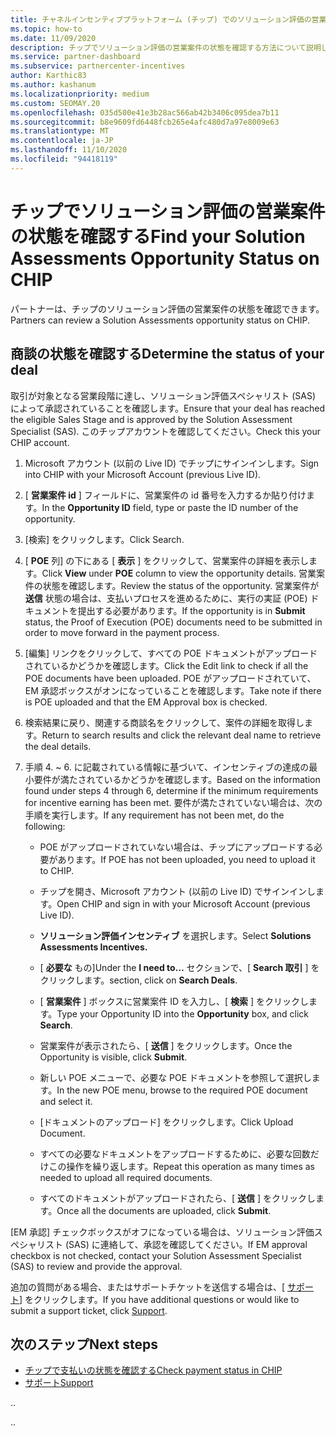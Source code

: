 ```yaml
---
title: チャネルインセンティブプラットフォーム (チップ) でのソリューション評価の営業案件の状態
ms.topic: how-to
ms.date: 11/09/2020
description: チップでソリューション評価の営業案件の状態を確認する方法について説明します。
ms.service: partner-dashboard
ms.subservice: partnercenter-incentives
author: Karthic83
ms.author: kashanum
ms.localizationpriority: medium
ms.custom: SEOMAY.20
ms.openlocfilehash: 035d500e41e3b28ac566ab42b3406c095dea7b11
ms.sourcegitcommit: b8e9609fd6448fcb265e4afc480d7a97e8009e63
ms.translationtype: MT
ms.contentlocale: ja-JP
ms.lasthandoff: 11/10/2020
ms.locfileid: "94418119"
---
```

# <a name="find-your-solution-assessments-opportunity-status-on-chip"></a><span data-ttu-id="c834b-103">チップでソリューション評価の営業案件の状態を確認する</span><span class="sxs-lookup"><span data-stu-id="c834b-103">Find your Solution Assessments Opportunity Status on CHIP</span></span>

<span data-ttu-id="c834b-104">パートナーは、チップのソリューション評価の営業案件の状態を確認できます。</span><span class="sxs-lookup"><span data-stu-id="c834b-104">Partners can review a Solution Assessments opportunity status on CHIP.</span></span>

## <a name="determine-the-status-of-your-deal"></a><span data-ttu-id="c834b-105">商談の状態を確認する</span><span class="sxs-lookup"><span data-stu-id="c834b-105">Determine the status of your deal</span></span>

<span data-ttu-id="c834b-106">取引が対象となる営業段階に達し、ソリューション評価スペシャリスト (SAS) によって承認されていることを確認します。</span><span class="sxs-lookup"><span data-stu-id="c834b-106">Ensure that your deal has reached the eligible Sales Stage and is approved by the Solution Assessment Specialist (SAS).</span></span> <span data-ttu-id="c834b-107">このチップアカウントを確認してください。</span><span class="sxs-lookup"><span data-stu-id="c834b-107">Check this your CHIP account.</span></span>

1. <span data-ttu-id="c834b-108">Microsoft アカウント (以前の Live ID) でチップにサインインします。</span><span class="sxs-lookup"><span data-stu-id="c834b-108">Sign into CHIP with your Microsoft Account (previous Live ID).</span></span>
1. <span data-ttu-id="c834b-109">[ **営業案件 id** ] フィールドに、営業案件の id 番号を入力するか貼り付けます。</span><span class="sxs-lookup"><span data-stu-id="c834b-109">In the **Opportunity ID** field, type or paste the ID number of the opportunity.</span></span>
3. <span data-ttu-id="c834b-110">[検索] をクリックします。</span><span class="sxs-lookup"><span data-stu-id="c834b-110">Click Search.</span></span>

1. <span data-ttu-id="c834b-111">[ **POE** 列] の下にある [ **表示** ] をクリックして、営業案件の詳細を表示します。</span><span class="sxs-lookup"><span data-stu-id="c834b-111">Click **View** under **POE** column to view the opportunity details.</span></span> <span data-ttu-id="c834b-112">営業案件の状態を確認します。</span><span class="sxs-lookup"><span data-stu-id="c834b-112">Review the status of the opportunity.</span></span> <span data-ttu-id="c834b-113">営業案件が **送信** 状態の場合は、支払いプロセスを進めるために、実行の実証 (POE) ドキュメントを提出する必要があります。</span><span class="sxs-lookup"><span data-stu-id="c834b-113">If the opportunity is in **Submit** status, the Proof of Execution (POE) documents need to be submitted in order to move forward in the payment process.</span></span>
 
1. <span data-ttu-id="c834b-114">[編集] リンクをクリックして、すべての POE ドキュメントがアップロードされているかどうかを確認します。</span><span class="sxs-lookup"><span data-stu-id="c834b-114">Click the Edit link to check if all the POE documents have been uploaded.</span></span> <span data-ttu-id="c834b-115">POE がアップロードされていて、EM 承認ボックスがオンになっていることを確認します。</span><span class="sxs-lookup"><span data-stu-id="c834b-115">Take note if there is POE uploaded and that the EM Approval box is checked.</span></span>
 
1. <span data-ttu-id="c834b-116">検索結果に戻り、関連する商談名をクリックして、案件の詳細を取得します。</span><span class="sxs-lookup"><span data-stu-id="c834b-116">Return to search results and click the relevant deal name to retrieve the deal details.</span></span> 

1. <span data-ttu-id="c834b-117">手順 4. ~ 6. に記載されている情報に基づいて、インセンティブの達成の最小要件が満たされているかどうかを確認します。</span><span class="sxs-lookup"><span data-stu-id="c834b-117">Based on the information found under steps 4 through 6, determine if the minimum requirements for incentive earning has been met.</span></span> <span data-ttu-id="c834b-118">要件が満たされていない場合は、次の手順を実行します。</span><span class="sxs-lookup"><span data-stu-id="c834b-118">If any requirement has not been met, do the following:</span></span>
 
     - <span data-ttu-id="c834b-119">POE がアップロードされていない場合は、チップにアップロードする必要があります。</span><span class="sxs-lookup"><span data-stu-id="c834b-119">If POE has not been uploaded, you need to upload it to CHIP.</span></span>
 
     - <span data-ttu-id="c834b-120">チップを開き、Microsoft アカウント (以前の Live ID) でサインインします。</span><span class="sxs-lookup"><span data-stu-id="c834b-120">Open CHIP and sign in with your Microsoft Account (previous Live ID).</span></span>
 
     - <span data-ttu-id="c834b-121">**ソリューション評価インセンティブ** を選択します。</span><span class="sxs-lookup"><span data-stu-id="c834b-121">Select **Solutions Assessments Incentives.**</span></span>

     - <span data-ttu-id="c834b-122">[ **必要な** もの]</span><span class="sxs-lookup"><span data-stu-id="c834b-122">Under the **I need to…**</span></span> <span data-ttu-id="c834b-123">セクションで、[ **Search 取引** ] をクリックします。</span><span class="sxs-lookup"><span data-stu-id="c834b-123">section, click on **Search Deals**.</span></span>

     - <span data-ttu-id="c834b-124">[ **営業案件** ] ボックスに営業案件 ID を入力し、[ **検索** ] をクリックします。</span><span class="sxs-lookup"><span data-stu-id="c834b-124">Type your Opportunity ID into the **Opportunity** box, and click **Search**.</span></span>

     - <span data-ttu-id="c834b-125">営業案件が表示されたら、[ **送信** ] をクリックします。</span><span class="sxs-lookup"><span data-stu-id="c834b-125">Once the Opportunity is visible, click **Submit**.</span></span>
  
     - <span data-ttu-id="c834b-126">新しい POE メニューで、必要な POE ドキュメントを参照して選択します。</span><span class="sxs-lookup"><span data-stu-id="c834b-126">In the new POE menu, browse to the required POE document and select it.</span></span>

     - <span data-ttu-id="c834b-127">[ドキュメントのアップロード] をクリックします。</span><span class="sxs-lookup"><span data-stu-id="c834b-127">Click Upload Document.</span></span>

     - <span data-ttu-id="c834b-128">すべての必要なドキュメントをアップロードするために、必要な回数だけこの操作を繰り返します。</span><span class="sxs-lookup"><span data-stu-id="c834b-128">Repeat this operation as many times as needed to upload all required documents.</span></span>

     - <span data-ttu-id="c834b-129">すべてのドキュメントがアップロードされたら、[ **送信** ] をクリックします。</span><span class="sxs-lookup"><span data-stu-id="c834b-129">Once all the documents are uploaded, click **Submit**.</span></span>

<span data-ttu-id="c834b-130">[EM 承認] チェックボックスがオフになっている場合は、ソリューション評価スペシャリスト (SAS) に連絡して、承認を確認してください。</span><span class="sxs-lookup"><span data-stu-id="c834b-130">If EM approval checkbox is not checked, contact your Solution Assessment Specialist (SAS) to review and provide the approval.</span></span>
 
<span data-ttu-id="c834b-131">追加の質問がある場合、またはサポートチケットを送信する場合は、[ [サポート](report-problems-with-partner-center.md)] をクリックします。</span><span class="sxs-lookup"><span data-stu-id="c834b-131">If you have additional questions or would like to submit a support ticket, click [Support](report-problems-with-partner-center.md).</span></span>

## <a name="next-steps"></a><span data-ttu-id="c834b-132">次のステップ</span><span class="sxs-lookup"><span data-stu-id="c834b-132">Next steps</span></span>

- [<span data-ttu-id="c834b-133">チップで支払いの状態を確認する</span><span class="sxs-lookup"><span data-stu-id="c834b-133">Check payment status in CHIP</span></span>](chip-payment-status.md)
- [<span data-ttu-id="c834b-134">サポート</span><span class="sxs-lookup"><span data-stu-id="c834b-134">Support</span></span>](report-problems-with-partner-center.md)

<span data-ttu-id="c834b-135">.</span><span class="sxs-lookup"><span data-stu-id="c834b-135">.</span></span>




<span data-ttu-id="c834b-136">.</span><span class="sxs-lookup"><span data-stu-id="c834b-136">.</span></span>





